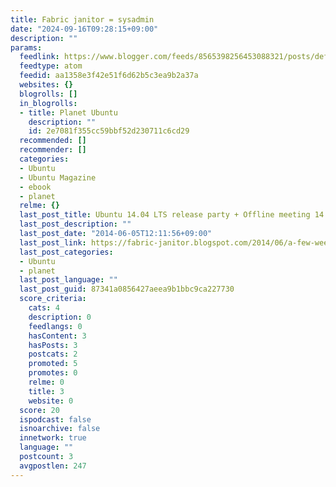 ```yaml
---
title: Fabric janitor = sysadmin
date: "2024-09-16T09:28:15+09:00"
description: ""
params:
  feedlink: https://www.blogger.com/feeds/8565398256453088321/posts/default/-/planet
  feedtype: atom
  feedid: aa1358e3f42e51f6d62b5c3ea9b2a37a
  websites: {}
  blogrolls: []
  in_blogrolls:
  - title: Planet Ubuntu
    description: ""
    id: 2e7081f355cc59bbf52d230711c6cd29
  recommended: []
  recommender: []
  categories:
  - Ubuntu
  - Ubuntu Magazine
  - ebook
  - planet
  relme: {}
  last_post_title: Ubuntu 14.04 LTS release party + Offline meeting 14.04 Tokyo
  last_post_description: ""
  last_post_date: "2014-06-05T12:11:56+09:00"
  last_post_link: https://fabric-janitor.blogspot.com/2014/06/a-few-weeks-ago-ubuntu-japanese-team.html
  last_post_categories:
  - Ubuntu
  - planet
  last_post_language: ""
  last_post_guid: 87341a0856427aeea9b1bbc9ca227730
  score_criteria:
    cats: 4
    description: 0
    feedlangs: 0
    hasContent: 3
    hasPosts: 3
    postcats: 2
    promoted: 5
    promotes: 0
    relme: 0
    title: 3
    website: 0
  score: 20
  ispodcast: false
  isnoarchive: false
  innetwork: true
  language: ""
  postcount: 3
  avgpostlen: 247
---
```

